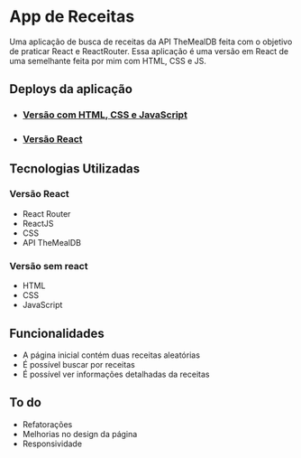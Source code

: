 # App de Receitas

Uma aplicação de busca de receitas da API TheMealDB feita com o objetivo de praticar React e ReactRouter. Essa aplicação é uma versão em React de uma semelhante feita por mim com HTML, CSS e JS.

## Deploys da aplicação
- ### [Versão com HTML, CSS e JavaScript](https://busca-receitas-jpsc.surge.sh/)
- ### [Versão React](https://busca-receitas-react-jpsc.surge.sh/)

## Tecnologias Utilizadas

### Versão React

- React Router
- ReactJS
- CSS
- API TheMealDB

### Versão sem react
- HTML
- CSS
- JavaScript

## Funcionalidades
- A página inicial contém duas receitas aleatórias
- É possível buscar por receitas
- É possível ver informações detalhadas da receitas

## To do
- Refatorações
- Melhorias no design da página
- Responsividade
